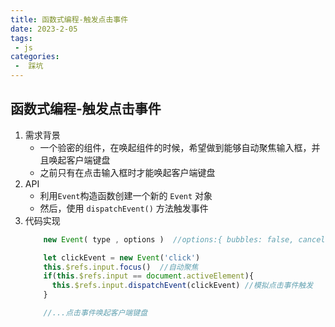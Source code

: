 ```yaml
---
title: 函数式编程-触发点击事件
date: 2023-2-05
tags:
 - js
categories:
 -  踩坑
---       
```

##  函数式编程-触发点击事件   
1.  需求背景    
    + 一个验密的组件，在唤起组件的时候，希望做到能够自动聚焦输入框，并且唤起客户端键盘    
    + 之前只有在点击输入框时才能唤起客户端键盘    
2. API    
    + 利用`Event`构造函数创建一个新的 `Event` 对象    
    + 然后，使用 `dispatchEvent()` 方法触发事件   
3. 代码实现   
    ```js     
        new Event( type , options )  //options:{ bubbles: false, cancelable: false}   

        let clickEvent = new Event('click')
        this.$refs.input.focus()  //自动聚焦
        if(this.$refs.input == document.activeElement){
          this.$refs.input.dispatchEvent(clickEvent) //模拟点击事件触发
        }     

        //...点击事件唤起客户端键盘
    ```